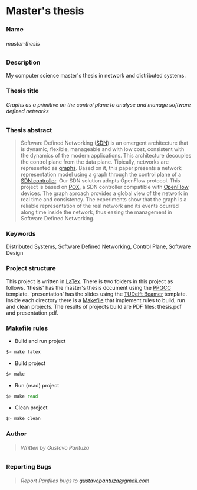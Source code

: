 Master's thesis
===============

### Name

###### master-thesis

### Description

My computer science master's thesis in network and distributed systems. 

### Thesis title
###### Graphs as a primitive on the control plane to analyse and manage software defined networks

### Thesis abstract

> Software Defined Networking ([SDN](https://www.opennetworking.org/sdn-resources/sdn-definition)) is an emergent architecture
> that is dynamic, flexible, manageable and with low cost,
> consistent with the dynamics of the modern applications.
> This architecture decouples the control plane from the data plane.
> Tipically, networks are represented as [graphs](https://en.wikipedia.org/wiki/Graph_theory).
> Based on it, this paper presents a network
> representation model using a graph through the control plane
> of a [SDN controller](https://www.sdxcentral.com/resources/sdn/sdn-controllers/).
> Our SDN solution adopts OpenFlow protocol.
> This project is based on [POX](https://github.com/noxrepo/pox), a SDN controller compatible
> with [OpenFlow](https://www.opennetworking.org/sdn-resources/openflow) devices.
> The graph aproach provides a global view of the network in real
> time and consistency.
> The experiments show that the graph is a reliable representation of
> the real network and its events ocurred along time inside the network,
> thus easing the management in Software Defined Networking.

### Keywords

Distributed Systems, Software Defined Networking, Control Plane, Software Design

### Project structure

This project is written in [LaTex](http://www.latex-project.org/).
There is two folders in this project as follows. 
'thesis' has the master's thesis document using the [PPGCC](https://www.dcc.ufmg.br/pos/alunos/modelodisstese.php) template.
'presentation' has the slides using the [TUDelft Beamer](http://www.ewi.tudelft.nl/en/the-faculty/departments/applied-mathematics/latex/beamer/) template.
Inside each directory there is a [Makefile](https://www.gnu.org/prep/standards/html_node/Makefile-Conventions.html) that implement rules 
to build, run and clean projects.
The results of projects build are PDF files: thesis.pdf and presentation.pdf.

### Makefile rules

- Build and run project
```bash
$> make latex
```

- Build project
```bash
$> make
```

- Run (read) project
```bash
$> make read
```

- Clean project
```bash
$> make clean
```

### Author

> ###### Written by Gustavo Pantuza

### Reporting Bugs

> ###### Report Panfiles bugs to gustavopantuza@gmail.com
